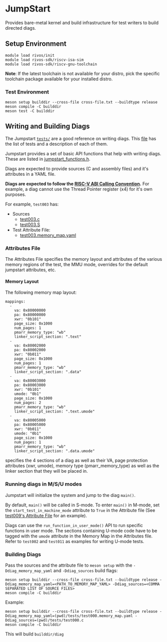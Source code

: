 <!--
SPDX-FileCopyrightText: 2023 Rivos Inc.

SPDX-License-Identifier: LicenseRef-Rivos-Internal-Only
-->

# JumpStart

Provides bare-metal kernel and build infrastructure for test writers to build directed diags.

## Setup Environment

```
module load rivos/init
module load rivos-sdk/riscv-isa-sim
module load rivos-sdk/riscv-gnu-toolchain
```

**Note**: If the latest toolchain is not available for your distro, pick the specific toolchain package available for your installed distro.

### Test Environment

```
meson setup builddir --cross-file cross-file.txt --buildtype release
meson compile -C builddir
meson test -C builddir
```

## Writing and Building Diags

The Jumpstart [`tests/`](tests) are a good reference on writing diags. This [file](tests/meson.build) has the list of tests and a description of each of them.

Jumpstart provides a set of basic API functions that help with writing diags. These are listed in [jumpstart_functions.h](jumpstart_functions.h).

Diags are expected to provide sources (C and assembly files) and it's attributes in a YAML file.

**Diags are expected to follow the [RISC-V ABI Calling Convention](https://riscv.org/wp-content/uploads/2015/01/riscv-calling.pdf).** For example, a diag cannot use the Thread Pointer register (x4) for it's own purposes.


For example, `test003` has:
* Sources
  * [test003.c](tests/test003.c)
  * [test003.S](tests/test003.S)
* Test Attribute File:
  * [test003.memory_map.yaml](tests/test003.memory_map.yaml)

### Attributes File

The Attributes File specifies the memory layout and attributes of the various memory regions of the test, the MMU mode, overrides for the default jumpstart attributes, etc.

#### Memory Layout

The following memory map layout:

```
mappings:
  -
    va: 0x80000000
    pa: 0x80000000
    xwr: "0b101"
    page_size: 0x1000
    num_pages: 1
    pmarr_memory_type: "wb"
    linker_script_section: ".text"
  -
    va: 0x80002000
    pa: 0x80002000
    xwr: "0b011"
    page_size: 0x1000
    num_pages: 1
    pmarr_memory_type: "wb"
    linker_script_section: ".data"
  -
    va: 0x80003000
    pa: 0x80003000
    xwr: "0b101"
    umode: "0b1"
    page_size: 0x1000
    num_pages: 2
    pmarr_memory_type: "wb"
    linker_script_section: ".text.umode"
  -
    va: 0x80005000
    pa: 0x80005000
    xwr: "0b011"
    umode: "0b1"
    page_size: 0x1000
    num_pages: 1
    pmarr_memory_type: "wb"
    linker_script_section: ".data.umode"
```

specifies the 4 sections of a diag as well as their VA, page protection attributes (xwr, umode), memory type (pmarr_memory_type) as well as the linker section that they will be placed in.

### Running diags in M/S/U modes

Jumpstart will initialize the system and jump to the diag `main()`.

By default, `main()` will be called in S-mode. To enter `main()` in M-mode, set the `start_test_in_machine_mode` attribute to `True` in the Attribute file (See [test009's Attribute File](tests/test009.memory_map.yaml) for an example).

Diags can use the `run_function_in_user_mode()` API to run specific functions in user mode. The sections containing U-mode code have to be tagged with the `umode` attribute in the Memory Map in the Attributes file.
Refer to `test002` and `test011` as examples for writing U-mode tests.

### Building Diags

Pass the sources and the attribute file to `meson setup` with the `-Ddiag_memory_map_yaml` and `-Ddiag_sources` build flags:


```
meson setup builddir --cross-file cross-file.txt --buildtype release -Ddiag_memory_map_yaml=<PATH_TO_MEMORY_MAP_YAML> -Ddiag_sources=<COMMA SEPARATED LIST OF SOURCE FILES>
meson compile -C builddir
```

Example:
```
meson setup builddir --cross-file cross-file.txt --buildtype release -Ddiag_memory_map_yaml=(pwd)/tests/test000.memory_map.yaml -Ddiag_sources=(pwd)/tests/test000.c
meson compile -C builddir
```

This will build `builddir/diag`
